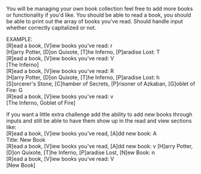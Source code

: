 You will be managing your own book collection feel free to add more books or functionality if you'd like. You should be able to read a book, you should be able to print out the array of books you've read. Should handle input whether correctly capitalized or not.

EXAMPLE:  
[R]ead a book, [V]iew books you've read: r  
[H]arry Potter, [D]on Quixote, [T]he Inferno, [P]aradise Lost: T  
[R]ead a book, [V]iew books you've read: V  
[The Inferno]  
[R]ead a book, [V]iew books you've read: R  
[H]arry Potter, [D]on Quixote, [T]he Inferno, [P]aradise Lost: h  
[S]orcerer's Stone, [C]hamber of Secrets, [P]risoner of Azkaban, [G]oblet of Fire: G  
[R]ead a book, [V]iew books you've read: v  
[The Inferno, Goblet of Fire]

If you want a little extra challenge add the ability to add new books through inputs
and still be able to have them show up in the read and view sections like:  
[R]ead a book, [V]iew books you've read, [A]dd new book: A  
Title: New Book  
[R]ead a book, [V]iew books you've read, [A]dd new book: v
[H]arry Potter, [D]on Quixote, [T]he Inferno, [P]aradise Lost, [N]ew Book: n  
[R]ead a book, [V]iew books you've read: V  
[New Book]
